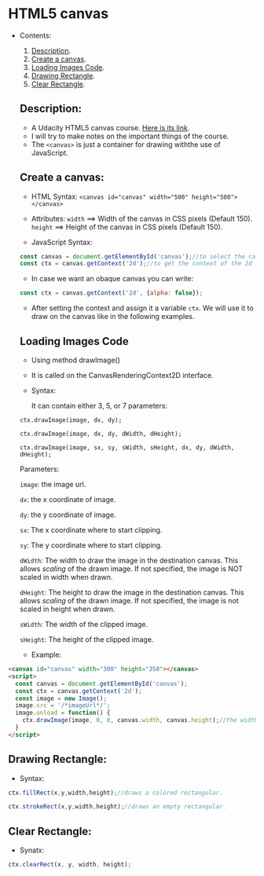 # HTML5 canvas

- Contents:
  1. [Description](#description).
  2. [Create a canvas](#create-a-canvas).
  3. [Loading Images Code](#loading-images-code).
  4. [Drawing Rectangle](#drawing-rectangle).
  5. [Clear Rectangle](#clear-rectangle).
  
  ## Description:
  - A Udacity HTML5 canvas course. [Here is its link](https://classroom.udacity.com/courses/ud292).
  - I will try to make notes on the  important things of the course.
  - The `<canvas>`  is just a container for drawing withthe use of JavaScript.
  
  
  
  ## Create a canvas:
  
  - HTML Syntax:  `<canvas id="canvas" width="500" height="500"></canvas>`
  - Attributes: `width` ==> Width of the canvas in CSS pixels (Default 150).
                `height` ==> Height of the canvas in CSS pixels (Default 150).
                
                
  - JavaScript Syntax: 
  ```javascript
  const canvas = document.getElementById('canvas');//to select the canvas element
  const ctx = canvas.getContext('2d');//to get the context of the 2d canvas. It can also be 3d but this course is about 2d.
  ```
  
  - In case we want an obaque canvas you can write:
  
  ```javascript
  const ctx = canvas.getContext('2d', {alpha: false});
  ```
  
  - After setting the context and assign it a variable `ctx`. We will use it to draw on the canvas like in the following examples.
  
  
  ## Loading Images Code
  
  - Using method drawImage()
  - It is called on the CanvasRenderingContext2D interface.
  - Syntax:
  
    It can contain either 3, 5, or 7 parameters:
    
  `ctx.drawImage(image, dx, dy);`
  
  `ctx.drawImage(image, dx, dy, dWidth, dHeight);`
  
  `ctx.drawImage(image, sx, sy, sWidth, sHeight, dx, dy, dWidth, dHeight);`
  
  Parameters:
  
  `image`: the image url.
  
  `dx`: the x coordinate of image.
  
  `dy`: the y coordinate of image.
  
  `sx`: The x coordinate where to start clipping.
  
  `sy`: The y coordinate where to start clipping.
  
  `dWidth`: The width to draw the image in the destination canvas. This allows _scaling_ of the drawn image. If not specified, the image is NOT scaled in width when drawn.
  
  `dHeight`: The height to draw the image in the destination canvas. This allows _scaling_ of the drawn image. If not specified, the image is not scaled in height when drawn.
  
  `sWidth`: The width of the clipped image.
  
  `sHeight`: The height of the clipped image.
  
  
  - Example:
```html
<canvas id="canvas" width="300" height="350"></canvas>
<script>
  const canvas = document.getElementById('canvas');
  const ctx = canvas.getContext('2d');
  const image = new Image();
  image.src = '/*imageUrl*/';
  image.onload = function() {
    ctx.drawImage(image, 0, 0, canvas.width, canvas.height);//the width and height of the image will be the canvas's width and height.
  }
</script>  
```
  
  ## Drawing Rectangle:
  
  - Syntax:
  ```javascript
  ctx.fillRect(x,y,width,height);//draws a colored rectangular.
  ```
  ```javascript
  ctx.strokeRect(x,y,width,height);//draws an empty rectangular.
  ```
  
  
  ## Clear Rectangle:
  
  - Synatx:
  ```javascript
  ctx.clearRect(x, y, width, height);
  ```
  
 
  
  
  
